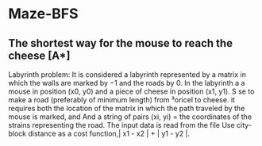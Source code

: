 # Maze-BFS
The shortest way for the mouse to reach the cheese [A*]
-------------------------------------------------------
Labyrinth problem: 
It is considered a labyrinth represented by a matrix 
in which the walls are marked by −1 and the roads by 0. In the labyrinth a
a mouse in position (x0, y0) and a piece of cheese in position (x1, y1). S se
to make a road (preferably of minimum length) from ³oricel to cheese. it
requires both the location of the matrix in which the path traveled by the mouse is marked, and
And a string of pairs (xi, yi) = the coordinates of the strains representing the road.
The input data is read from the file
Use city-block distance as a cost function,| x1 - x2 | + | y1 - y2 |.
